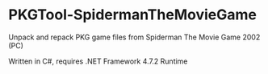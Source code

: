 # PKGTool-SpidermanTheMovieGame
Unpack and repack PKG game files from Spiderman The Movie Game 2002 (PC)

Written in C#, requires .NET Framework 4.7.2 Runtime

